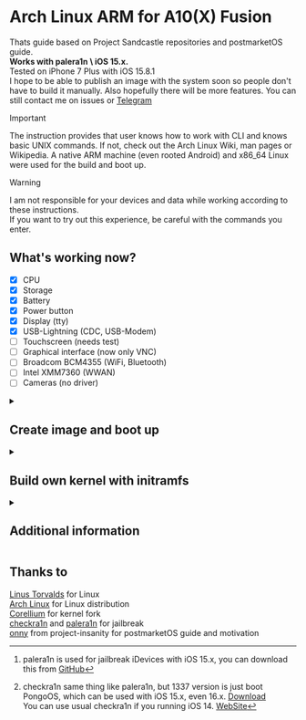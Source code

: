 # Arch Linux ARM for A10(X) Fusion
Thats guide based on Project Sandcastle repositories and postmarketOS guide. \
**Works with palera1n \ iOS 15.x.** \
Tested on iPhone 7 Plus with iOS 15.8.1 \
I hope to be able to publish an image with the system soon so people don't have to build it manually. Also hopefully there will be more features. You can still contact me on issues or [Telegram](https://t.me/cocoshark)

> [!IMPORTANT]
> The instruction provides that user knows how to work with CLI and knows basic UNIX commands. If not, check out the Arch Linux Wiki, man pages or Wikipedia.
> A native ARM machine (even rooted Android) and x86_64 Linux were used for the build and boot up.

> [!WARNING]
> I am not responsible for your devices and data while working according to these instructions. \
> If you want to try out this experience, be careful with the commands you enter.

## What's working now?
- [x] CPU
- [x] Storage
- [x] Battery
- [x] Power button
- [x] Display (tty)
- [x] USB-Lightning (CDC, USB-Modem)
- [ ] Touchscreen (needs test)
- [ ] Graphical interface (now only VNC)
- [ ] Broadcom BCM4355 (WiFi, Bluetooth)
- [ ] Intel XMM7360 (WWAN)
- [ ] Cameras (no driver)

<details>
<summary>

  ## Create image and boot up 
  </summary>
 
### Download base
On a native device, download [latest multi-platform .tar.gz](https://archlinuxarm.org/about/downloads) from the official ALARM website. Create an image.
```` 
dd if=/dev/zero of=/path/to/ArchLinux.img bs=1M count=<size>
````

Wait for the image to be created and create a file system, for convenience here ext4.
````
mkfs.ext4 -b 2048 -E lazy_itable_init -O ^has_journal /path/to/ArchLinux.img
````

Mount image to folder. Here the root directory with image is `/arch`
````
sudo mount -o loop -t /path/to/ArchLinux.img /arch
```` 
````
sudo losetup /dev/loopX /path/to/ArchLinux.img
sudo mount /dev/loopX /arch
````

`cd` to directory and unpack .tar.gz.
````
cd /arch
tar -xf /path/to/Downloads/ArchLinuxARM-aarch64-latest.tar.gz
````

### Chrooting to ALARM
Mount all needed partitions and enter command.
````
sudo mount -o bind /dev /arch/dev
sudo mount -o bind /dev/pts /arch/dev/pts
sudo mount -t proc proc /arch/proc
sudo mount -t tmpfs none /arch/run
sudo mount -t tmpfs -o mode=0755,size=70% none /arch/tmp
sudo chroot /arch /bin/bash
````

If your output is `command not found` when entering the command, enter
````
export PATH=/bin:/usr/bin:/sbin
````
If internet request is answered by `can't resolv`
````
rm /etc/resolv.conf
echo "nameserver 1.1.1.1" > /etc/resolv.conf
````
And re-entry to chroot

### Preparation system
Update the repositories and system packages
````
pacman -Syyu
````
Install the necessary packages, which can be `neofetch`, `dhcpcd`, `iwd`, `networkmanager`, `i2c-tools`, `usbutils`... etc \
The entire list of packages is available at [Official ALARM Web Site](https://archlinuxarm.org/packages) or search by `pacman -Ss <name>` \
Don't forget to set a password for root or other users. For some packages, you need to start services.
````
systemctl enable NetworkManager
systemctl enable dhcpcd
systemctl enable serial-getty@ttyGS0
````
### hxtouchd
**Drivers for touchscreen.** I'm not sure if they work, not tested, because of Xorg. \
There is a [hx-touch](/hx-touch.tar) archive in the repository, unpack it according to your root system folders. \
`systemctl enable hx-D10` for iPhone 7. \
`systemctl enable hx-D11` for iPhone 7 Plus.

### Write image to device
Unmount the partitions and the image. \
Boot iDevice with jailbreak (palera1n, checkra1n, Taurine, depends on version and device). \
Create a new volume in the APFS container and mount it in a temporary folder.
````
newfs_apfs -A -v ArchLinux -e /dev/disk0s1
mkdir -p /tmp/mnt
mount -t apfs /dev/disk0s1s9 /tmp/mnt
`````

Depending on the version, volume number may vary. If you have a different one, rootfs will not be mounted when using initramfs from the repository. Refer to the instructions for compilation your initramfs below. You can check the volume with command:
````
/System/Library/Filesystems/apfs.fs/apfs.util -p /dev/disk0s1sХ
````
Where `vol=X` is volume number. If output is `ArchLinux`, the corresponding volume is necessary for work. \

Make sure that openssh is installed, you know the root password, know the local IP address of the device and send the image via scp. To change the root password in the terminal, enter -
````
sudo passwd root
scp -O /path/to/ArchLinux.img root@local-IP:/tmp/mnt/
````
Wait for the image recording process to finish.

### Booting
A. Download palera1n[^1] or checkra1n 1337 for macOS \
B. Download palera1n or checkra1n 1337[^2] for Linux \
B. Stop usbmuxd and run with verbose \
``sudo systemctl stop usbmuxd`` (systemd) \
``sudo rc-service usbmuxd stop`` (OpenRC) 
````
sudo usbmuxd -f -p &
````
Download PongoOS from GitHub. Go to directory.
````
git clone https://github.com/checkra1n/PongoOS.git
cd ./PongoOS/scripts
````
Make pongoterm. \
For convenience move to `/opt/local/bin/` <sub>macOS</sub>
or `/sbin/` <sub>Linux</sub>
````
make pongoterm
sudo mv ./pongoterm /opt/local/bin/
````

Enter in terminal (console)
`/path/to/palera1n -P` or `/path/to/checkra1n -P` \
And follow instructions of the program. After successful booting to PongoOS, use pongoterm to send files and further bootin’
````
sudo pongoterm
/send /path/to/dtbpack
fdt
/send /path/to/ramdisk.cpio.gz
ramdisk
/send /path/to/Image.lzma
bootl
````

### Congratulations
You are booting ALARM. \
After a successful boot, you can use tty from a physical keyboard. \
If the above method does not suit you, use the screen (minicom) program on another Linux device.
````
screen /dev/ttyACM0
````

</details>
<details>
<summary>
  
  ## Build own kernel with initramfs 
  </summary>

## Unpack initramfs \ Edit init
On a native device, in the ALARM environment, unpack the initramfs into a convenient folder and edit the init.
````
mkdir ~/ramdisk
cd ~/ramdisk
lsinitcpio -x /boot/iniramfs-linux.img
sudo nano ./init
````

Replace
`"$mount_handler" /new_root` to
````
/bin/mkdir -p /mnt/apfs /mnt/ro /mnt/rw
/bin/mount -t apfs -o ro,relatime,vol=Х /dev/nvme0n1p1 /mnt/apfs
/sbin/losetup /dev/loop0 /mnt/apfs/ArchLinux.img
/bin/mount -t ext4 -o ro /dev/loop0 /mnt/ro
/bin/mount -t tmpfs tmpfs /mnt/rw
/bin/mkdir -p /mnt/rw/data /mnt/rw/work
/bin/mount -t overlay -o lowerdir=/mnt/ro,upperdir=/mnt/rw/data,workdir=/mnt/rw/work overlay /new_root
````
where `vol=X` is number of volume in APFS container

Pack the image and conveniently send it to your computer or device for compilation.
````
sh -c "find . | cpio  --quiet -o -H newc | gzip -9 > ./ramdisk.cpio.gz"
````

### Compilation
If you are using a native device, check for gcc and glibc.
In the case of x86_64 or other architecture, install gcc packages for Aarch64.
Copy the repository with the kernel.
````
sudo pacman -S aarch64-linux-gnu-gcc 
git clone https://github.com/corellium/linux-sandcastle.git
cd linux-sandcastle
````

Set envs. Make a defconfig, edit if necessary. Copy the ramdisk to this directory. \
After make defconfig, add CONFIG_USB_G_SERIAL to .config for support USB CDC.
````
export ARCH=arm64
export CROSS_COMPILE=aarch64-linux-gnu-
make hx_h9p_defconfig
cp /path/to/ramdisk.cpio.gz .
````
Start compilation
````
make -j4
````

If you get error like
`multiple definition of 'yylloc'; scripts/dtc/dtc-lexer.lex.o:(.bss+0x0): first defined here` \
Then use\roll back gcc and gcc-libs to version 8.3.0, there is no problem. \
Here links on Arch Linux Archive to download old version GCC.
| Links   | GCC                     | GCC-libs            |
| ---     | ---                     | ---                 |
| Aarch64 | [Download](http://tardis.tiny-vps.com/aarm/packages/g/gcc/gcc-8.3.0-1-aarch64.pkg.tar.xz) | [Download](http://tardis.tiny-vps.com/aarm/packages/g/gcc-libs/gcc-libs-8.3.0-1-aarch64.pkg.tar.xz) |
| x86_64  | [Download](https://archive.archlinux.org/packages/g/gcc/gcc-8.3.0-1-x86_64.pkg.tar.xz) | [Download](https://archive.archlinux.org/packages/g/gcc-libs/gcc-libs-8.3.0-1-x86_64.pkg.tar.xz) |

Wait for the compilation to finish

### Final commands
````
./dtbpack.sh
lzma -z --stdout arch/arm64/boot/Image > ./Image.lzma
````

Use the resulting files `dtbpack`, `ramdisk.cpio.gz` and `Image.lzma` for boot. The steps are described in the [Booting](#booting) stage.
</details>

[^1]: palera1n is used for jailbreak iDevices with iOS 15.x, you can download this from [GitHub](https://github.com/palera1n/palera1n/releases)
[^2]: checkra1n same thing like palera1n, but 1337 version is just boot PongoOS, which can be used with iOS 15.x, even 16.x. [Download](https://checkra.in/1337) \
You can use usual checkra1n if you running iOS 14. [WebSite](https://checkra.in/releases)

<details>
  <summary>
  
  ## Additional information</summary>
### Check battery status
````
upower -i /org/freedesktop/UPower/devices/battery_battery
````

### Configure Ethernet with NetworkManager
Check the status of services
````
systemctl status NetworkManager
systemctl status dhcpcd
````

Create a connection and assign IP addresses for PC and iDevice. \
Set the manual mode and “UP” the connection.
````
nmcli con add con-name "USB Static" ifname usb0 type ethernet ip4 172.16.1.1/24 gw4 172.16.1.2
nmcli con mod "USB Static" ipv4.method manual
ncmli con up "USB Static" ifname usb0
````

You can check the status by entering the command \
`nmcli con show` \
After that, set static IP addresses on the PC side, where \
| IP address (PC)  | Netmask       | Gateway (iDevice) |
| ---              | ---           | ---               |
| 172.16.1.2       | 255.255.255.0 | 172.16.1.1        |

![photo where left is CDC, right is SSH](/CDC_SSH.jpg)
</details>

## Thanks to
[Linus Torvalds](https://github.com/torvalds) for Linux \
[Arch Linux](https://github.com/archlinux) for Linux distribution \
[Corellium](https://github.com/corellium) for kernel fork \
[checkra1n](https://github.com/checkra1n) and [palera1n](https://github.com/palera1n) for jailbreak \
[onny](https://project-insanity.org/author/onny/) from project-insanity for postmarketOS guide and motivation
